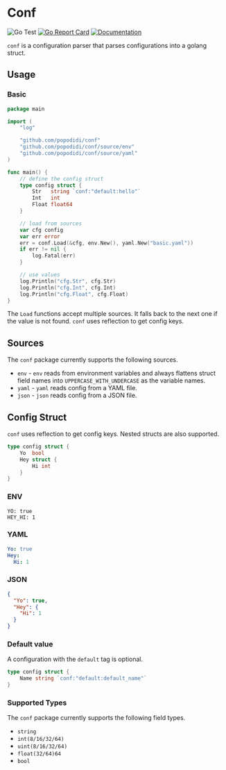 # Conf

![Go Test](https://github.com/popodidi/conf/workflows/Go%20Test/badge.svg)
[![Go Report Card](https://goreportcard.com/badge/github.com/popodidi/conf)](https://goreportcard.com/report/github.com/popodidi/conf)
[![Documentation](https://godoc.org/github.com/popodidi/conf?status.svg)](http://godoc.org/github.com/popodidi/conf)

`conf` is a configuration parser that parses configurations into a golang struct.

## Usage

### Basic

```go
package main

import (
	"log"

	"github.com/popodidi/conf"
	"github.com/popodidi/conf/source/env"
	"github.com/popodidi/conf/source/yaml"
)

func main() {
	// define the config struct
	type config struct {
		Str   string `conf:"default:hello"`
		Int   int
		Float float64
	}

	// load from sources
	var cfg config
	var err error
	err = conf.Load(&cfg, env.New(), yaml.New("basic.yaml"))
	if err != nil {
		log.Fatal(err)
	}

	// use values
	log.Println("cfg.Str", cfg.Str)
	log.Println("cfg.Int", cfg.Int)
	log.Println("cfg.Float", cfg.Float)
}
```

The `Load` functions accept multiple sources. It falls back to the next one if
the value is not found. `conf` uses reflection to get config keys.

## Sources

The `conf` package currently supports the following sources.

- `env` - `env` reads from environment variables and always flattens struct
  field names into `UPPERCASE_WITH_UNDERCASE` as the variable names.
- `yaml` - `yaml` reads config from a YAML file.
- `json` - `json` reads config from a JSON file.

## Config Struct

`conf` uses reflection to get config keys. Nested structs are also supported.

```go
type config struct {
	Yo  bool
	Hey struct {
		Hi int
	}
}
```

### ENV

```
YO: true
HEY_HI: 1
```

### YAML

```yaml
Yo: true
Hey:
  Hi: 1
```

### JSON

```json
{
  "Yo": true,
  "Hey": {
    "Hi": 1
  }
}
```

### Default value

A configuration with the `default` tag is optional.

```go
type config struct {
	Name string `conf:"default:default_name"`
}
```

### Supported Types

The `conf` package currently supports the following field types.

- `string`
- `int(8/16/32/64)`
- `uint(8/16/32/64)`
- `float(32/64)64`
- `bool`
